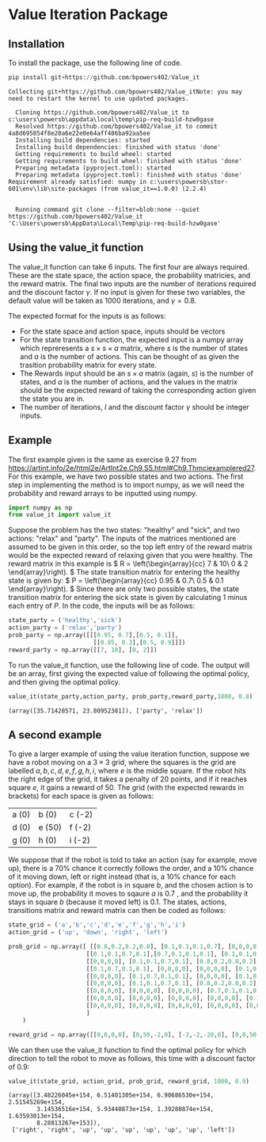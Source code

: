 # Value Iteration Package


## Installation

To install the package, use the following line of code.


```python
pip install git+https://github.com/bpowers402/Value_it
```

    Collecting git+https://github.com/bpowers402/Value_itNote: you may need to restart the kernel to use updated packages.
    
      Cloning https://github.com/bpowers402/Value_it to c:\users\powersb\appdata\local\temp\pip-req-build-hzw0gase
      Resolved https://github.com/bpowers402/Value_it to commit 4a8d695854f8e20a6e22e0e64aff486ba92aa5ee
      Installing build dependencies: started
      Installing build dependencies: finished with status 'done'
      Getting requirements to build wheel: started
      Getting requirements to build wheel: finished with status 'done'
      Preparing metadata (pyproject.toml): started
      Preparing metadata (pyproject.toml): finished with status 'done'
    Requirement already satisfied: numpy in c:\users\powersb\stor-601\env\lib\site-packages (from value_it==1.0.0) (2.2.4)
    

      Running command git clone --filter=blob:none --quiet https://github.com/bpowers402/Value_it 'C:\Users\powersb\AppData\Local\Temp\pip-req-build-hzw0gase'
    

## Using the value_it function

The value_it function can take 6 inputs. The first four are always required. These are the state space, the action space, the probability matricies, and the reward matrix. The final two inputs are the number of iterations required and the discount factor $\gamma$. If no input is given for these two variables, the default value will be taken as $1000$ iterations, and $\gamma = 0.8$. 

The expected format for the inputs is as follows:
- For the state space and action space, inputs should be vectors
- For the state transition function, the expected input is a numpy array which repreresents a $s \times s \times a$ matrix, where $s$ is the number of states and $a$ is the number of actions. This can be thought of as given the trasition probability matrix for every state. 
- The Rewards input should be an $s \times a$ matrix (again, $s$) is the number of states, and $a$ is the number of actions, and the values in the matrix should be the expected reward of taking the corresponding action given the state you are in.
- The number of iterations, $I$ and the discount factor $\gamma$ should be integer inputs. 

## Example

The first example given is the same as exercise 9.27 from https://artint.info/2e/html2e/ArtInt2e.Ch9.S5.html#Ch9.Thmciexamplered27. For this example, we have two possible states and two actions. The first step in implementing the method is to import numpy, as we will need the probability and reward arrays to be inputted using numpy.


```python
import numpy as np
from value_it import value_it
```

Suppose the problem has the two states: "healthy" and "sick", and two actions: "relax" and "party".  The inputs of the matrices mentioned are assumed to be given in this order, so the top left entry of the reward matrix would be the expected reward of relaxing given that you were healthy. The reward matrix in this example is 
$
R = 
\left(\begin{array}{cc} 
7 & 10\\
0 & 2
\end{array}\right).
$
The state transition matrix for entering the healthy state is given by:
$
P = 
\left(\begin{array}{cc} 
0.95 &  0.7\\
0.5 & 0.1
\end{array}\right).
$
Since there are only two possible states, the state transition matrix for entering the sick state is given by calculating 1 minus each entry of $P$. In the code, the inputs will be as follows:


```python
state_party = ('healthy','sick')
action_party = ('relax','party')
prob_party = np.array([[[0.95, 0.7],[0.5, 0.1]],
                        [[0.05, 0.3],[0.5, 0.9]]])
reward_party = np.array([[7, 10], [0, 2]])
```

To run the value_it function, use the following line of code. The output will be an array, first giving the expected value of following the optimal policy, and then giving the optimal policy. 


```python
value_it(state_party,action_party, prob_party,reward_party,1000, 0.8)
```




    (array([35.71428571, 23.80952381]), ['party', 'relax'])



## A second example

To give a larger example of using the value iteration function, suppose we have a robot moving on a $3 \times 3$ grid, where the squares is the grid are labelled $a,b,c,d,e,f,g,h,i$, where $e$ is the middle square. If the robot hits the right edge of the grid, it takes a penalty of 20 points, and if it reaches square $e$, it gains a reward of $50$. The grid (with the expected rewards in brackets) for each space is given as follows:

| | | |
|---|---|---|
| a (0) | b (0) | c (-2) |
| d (0) | e (50)| f (-2) |
| g (0) | h (0) | i (-2) |
 

We suppose that if the robot is told to take an action (say for example, move up), there is a 70% chance it correctly follows the order, and a 10% chance of it moving down, left or right instead (that is, a 10% chance for each option). For example, if the robot is in square $b$, and the chosen action is to move up, the probability it moves to sqaure $a$ is 0.7 , and the probability it stays in square $b$ (because it moved left) is 0.1. The states, actions, transitions matrix and reward matrix can then be coded as follows:


```python
state_grid = ('a','b','c','d','e','f','g','h','i')
action_grid = ('up', 'down', 'right', 'left')

prob_grid = np.array([ [[0.8,0.2,0.2,0.8], [0.1,0.1,0.1,0.7], [0,0,0,0], [0.7,0.1,0.1,0.1], [0,0,0,0], [0,0,0,0], [0,0,0,0],[0,0,0,0], [0,0,0,0]],
                      [[0.1,0.1,0.7,0.1],[0.7,0.1,0.1,0.1], [0.1,0.1,0.1,0.7], [0,0,0,0], [0.7,0.1,0.1,0.1], [0,0,0,0], [0,0,0,0], [0,0,0,0], [0,0,0,0]],
                      [[0,0,0,0], [0.1,0.1,0.7,0.1], [0.8,0.2,0.8,0.2], [0,0,0,0], [0,0,0,0], [0.7,0.1,0.1,0.1], [0,0,0,0], [0,0,0,0], [0,0,0,0]],
                      [[0.1,0.7,0.1,0.1], [0,0,0,0], [0,0,0,0], [0.1,0.1,0.1,0.7], [0.1,0.1,0.1,0.7], [0,0,0,0], [0.7,0.1,0.1,0.1], [0,0,0,0], [0,0,0,0]],
                      [[0,0,0,0], [0.1,0.7,0.1,0.1], [0,0,0,0], [0.1,0.1,0.7,0.1], [0,0,0,0], [0.1,0.1,0.1,0.7], [0,0,0,0], [0.7,0.1,0.1,0.1], [0,0,0,0]], 
                      [[0,0,0,0], [0.1,0.1,0.7,0.1], [0.8,0.2,0.8,0.2], [0,0,0,0], [0,0,0,0], [0.7,0.1,0.1,0.1], [0,0,0,0], [0,0,0,0], [0,0,0,0]],
                      [[0,0,0,0], [0,0,0,0], [0,0,0,0], [0.7,0.1,0.1,0.1], [0,0,0,0], [0,0,0,0], [0.2,0.8,0.2,0.8], [0.1,0.1,0.1,0.7], [0,0,0,0]], 
                      [[0,0,0,0], [0,0,0,0], [0,0,0,0], [0,0,0,0], [0.1,0.7,0.1,0.1], [0,0,0,0], [0.1,0.1,0.7,0.1], [0.1,0.7,0.1,0.1], [0.1,0.1,0.1,0.7]], 
                      [[0,0,0,0], [0,0,0,0], [0,0,0,0], [0,0,0,0], [0,0,0,0], [0.1,0.7,0.1,0.1], [0,0,0,0], [0.1,0.1,0.7,0.1], [0.8,0.2,0.8,0.2]]
                      ]
    )

reward_grid = np.array([[0,0,0,0], [0,50,-2,0], [-2,-2,-20,0], [0,0,50,0], [0,0,-2,0], [-2,-2,-20,50], [0,0,0,0], [50,0,-2,0], [-2,-2,-20,0]])

```

We can then use the value_it function to find the optimal policy for which direction to tell the robot to move as follows, this time with a discount factor of 0.9:


```python
value_it(state_grid, action_grid, prob_grid, reward_grid, 1000, 0.9)
```




    (array([3.48226045e+154, 6.51401305e+154, 6.90686530e+154, 2.51545269e+154,
            3.14536516e+154, 5.93440873e+154, 1.39280874e+154, 1.63593013e+154,
            8.28813267e+153]),
     ['right', 'right', 'up', 'up', 'up', 'up', 'up', 'up', 'left'])


